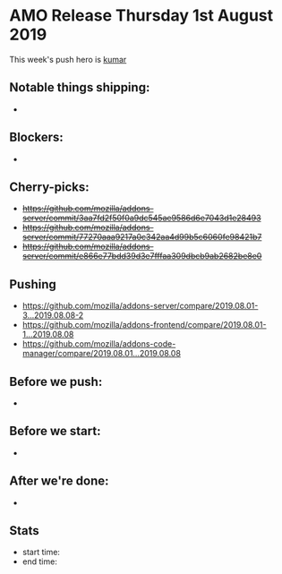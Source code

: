 # AMO Release Thursday 1st August 2019

This week's push hero is [kumar](https://github.com/kumar303)

## Notable things shipping:

*

## Blockers:

*

## Cherry-picks:

* ~~https://github.com/mozilla/addons-server/commit/3aa7fd2f50f0a9dc545ae9586d6e7043d1e28493~~
* ~~https://github.com/mozilla/addons-server/commit/77270aaa9217a0c342aa4d99b5c6060fe98421b7~~
* ~~https://github.com/mozilla/addons-server/commit/e866e77bdd39d3e7fffaa309dbcb9ab2682be8e0~~


## Pushing

- https://github.com/mozilla/addons-server/compare/2019.08.01-3...2019.08.08-2
- https://github.com/mozilla/addons-frontend/compare/2019.08.01-1...2019.08.08
- https://github.com/mozilla/addons-code-manager/compare/2019.08.01...2019.08.08

## Before we push:

* 

## Before we start:

*

## After we're done:

* 

## Stats

- start time:
- end time:
